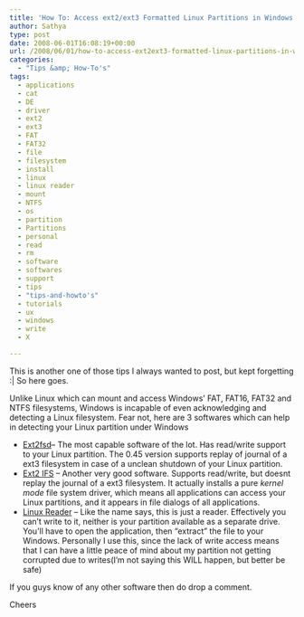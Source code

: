 ```yaml
---
title: 'How To: Access ext2/ext3 Formatted Linux Partitions in Windows'
author: Sathya
type: post
date: 2008-06-01T16:08:19+00:00
url: /2008/06/01/how-to-access-ext2ext3-formatted-linux-partitions-in-windows/
categories:
  - "Tips &amp; How-To's"
tags:
  - applications
  - cat
  - DE
  - driver
  - ext2
  - ext3
  - FAT
  - FAT32
  - file
  - filesystem
  - install
  - linux
  - linux reader
  - mount
  - NTFS
  - os
  - partition
  - Partitions
  - personal
  - read
  - rm
  - software
  - softwares
  - support
  - tips
  - "tips-and-howto's"
  - tutorials
  - ux
  - windows
  - write
  - X

---
```

This is another one of those tips I always wanted to post, but kept forgetting :| So here goes.
  
Unlike Linux which can mount and access Windows&#8217; FAT, FAT16, FAT32 and NTFS filesystems, Windows is incapable of even acknowledging and detecting a Linux filesystem. Fear not, here are 3 softwares which can help in detecting your Linux partition under Windows

  * [Ext2fsd][1]&#8211; The most capable software of the lot. Has read/write support to your Linux partition. The 0.45 version supports replay of journal of a ext3 filesystem in case of a unclean shutdown of your Linux partition.
  * [Ext2 IFS][2] &#8211; Another very good software. Supports read/write, but doesnt replay the journal of a ext3 filesystem. It actually installs a pure _kernel mode_ file system driver, which means all applications can access your Linux partitions, and it appears in file dialogs of all applications.
  * [Linux Reader][3] &#8211; Like the name says, this is just a reader. Effectively you can&#8217;t write to it, neither is your partition available as a separate drive. You&#8217;ll have to open the application, then &#8220;extract&#8221; the file to your Windows. Personally I use this, since the lack of write access means that I can have a little peace of mind about my partition not getting corrupted due to writes(I&#8217;m not saying this WILL happen, but better be safe)

If you guys know of any other software then do drop a comment.

Cheers

 [1]: https://ext2fsd.sourceforge.net/index.htm
 [2]: https://www.fs-driver.org/
 [3]: https://www.diskinternals.com/linux-reader
